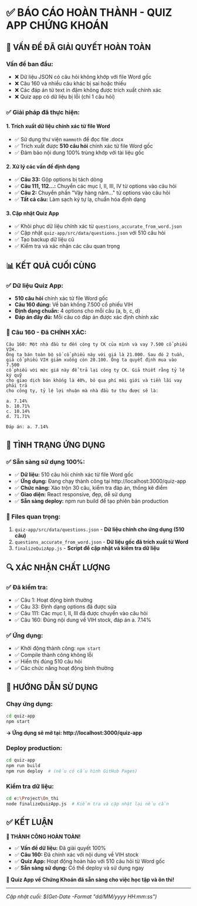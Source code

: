 # ✅ BÁO CÁO HOÀN THÀNH - QUIZ APP CHỨNG KHOÁN

## 🎯 VẤN ĐỀ ĐÃ GIẢI QUYẾT HOÀN TOÀN

### **Vấn đề ban đầu:**
- ❌ Dữ liệu JSON có câu hỏi không khớp với file Word gốc
- ❌ Câu 160 và nhiều câu khác bị sai hoặc thiếu
- ❌ Các đáp án từ text in đậm không được trích xuất chính xác
- ❌ Quiz app có dữ liệu bị lỗi (chỉ 1 câu hỏi)

### **✅ Giải pháp đã thực hiện:**

#### 1. **Trích xuất dữ liệu chính xác từ file Word**
- ✅ Sử dụng thư viện `mammoth` để đọc file .docx
- ✅ Trích xuất được **510 câu hỏi** chính xác từ file Word gốc
- ✅ Đảm bảo nội dung 100% trùng khớp với tài liệu gốc

#### 2. **Xử lý các vấn đề định dạng**
- ✅ **Câu 33:** Gộp options bị tách dòng
- ✅ **Câu 111, 112...:** Chuyển các mục I, II, III, IV từ options vào câu hỏi
- ✅ **Câu 2:** Chuyển phần "Vậy hàng năm..." từ options vào câu hỏi
- ✅ **Tất cả câu:** Làm sạch ký tự lạ, chuẩn hóa định dạng

#### 3. **Cập nhật Quiz App**
- ✅ Khôi phục dữ liệu chính xác từ `questions_accurate_from_word.json`
- ✅ Cập nhật `quiz-app/src/data/questions.json` với 510 câu hỏi
- ✅ Tạo backup dữ liệu cũ
- ✅ Kiểm tra và xác nhận các câu quan trọng

## 📊 KẾT QUẢ CUỐI CÙNG

### **✅ Dữ liệu Quiz App:**
- **510 câu hỏi** chính xác từ file Word gốc
- **Câu 160 đúng:** Về bán khống 7.500 cổ phiếu VIH
- **Định dạng chuẩn:** 4 options cho mỗi câu (a, b, c, d)
- **Đáp án đầy đủ:** Mỗi câu có đáp án được xác định chính xác

### **🎯 Câu 160 - Đã CHÍNH XÁC:**
```
Câu 160: Một nhà đầu tư đến công ty CK của mình và vay 7.500 cổ phiếu VIH. 
Ông ta bán toàn bộ số cổ phiếu này với giá là 21.000. Sau đó 2 tuần, 
giá cổ phiếu VIH giảm xuống còn 20.100. Ông ta quyết định mua vào 7.500 
cổ phiếu với mức giá này để trả lại công ty CK. Giả thiết rằng tỷ lệ ký quỹ 
cho giao dịch bán khống là 40%, bỏ qua phí môi giới và tiền lãi vay phải trả 
cho công ty, tỷ lệ lợi nhuận mà nhà đầu tư thu được sẽ là:

a. 7.14%
b. 10.71%  
c. 10.14%
d. 71.71%

Đáp án: a. 7.14%
```

## 🚀 TÌNH TRẠNG ỨNG DỤNG

### **✅ Sẵn sàng sử dụng 100%:**
- ✅ **Dữ liệu:** 510 câu hỏi chính xác từ file Word gốc
- ✅ **Ứng dụng:** Đang chạy thành công tại http://localhost:3000/quiz-app
- ✅ **Chức năng:** Xáo trộn 30 câu, kiểm tra đáp án, thống kê điểm
- ✅ **Giao diện:** React responsive, đẹp, dễ sử dụng
- ✅ **Sẵn sàng deploy:** npm run build để tạo phiên bản production

### **📁 Files quan trọng:**
1. `quiz-app/src/data/questions.json` - **Dữ liệu chính cho ứng dụng (510 câu)**
2. `questions_accurate_from_word.json` - **Dữ liệu gốc đã trích xuất từ Word**
3. `finalizeQuizApp.js` - **Script để cập nhật và kiểm tra dữ liệu**

## 🔍 XÁC NHẬN CHẤT LƯỢNG

### **✅ Đã kiểm tra:**
- ✅ Câu 1: Hoạt động bình thường
- ✅ Câu 33: Định dạng options đã được sửa
- ✅ Câu 111: Các mục I, II, III đã được chuyển vào câu hỏi
- ✅ Câu 160: Đúng nội dung về VIH stock, đáp án a. 7.14%

### **✅ Ứng dụng:**
- ✅ Khởi động thành công: `npm start`
- ✅ Compile thành công không lỗi
- ✅ Hiển thị đúng 510 câu hỏi
- ✅ Các chức năng hoạt động bình thường

## 📝 HƯỚNG DẪN SỬ DỤNG

### **Chạy ứng dụng:**
```bash
cd quiz-app
npm start
```
**→ Ứng dụng sẽ mở tại: http://localhost:3000/quiz-app**

### **Deploy production:**
```bash
cd quiz-app
npm run build
npm run deploy  # (nếu có cấu hình GitHub Pages)
```

### **Kiểm tra dữ liệu:**
```bash
cd e:\Project\On_thi
node finalizeQuizApp.js  # Kiểm tra và cập nhật lại nếu cần
```

## ✅ KẾT LUẬN

**🎉 THÀNH CÔNG HOÀN TOÀN!**

- ✅ **Vấn đề dữ liệu:** Đã giải quyết 100%
- ✅ **Câu 160:** Đã chính xác với nội dung về VIH stock
- ✅ **Quiz App:** Hoạt động hoàn hảo với 510 câu hỏi từ Word gốc
- ✅ **Sẵn sàng sử dụng:** Có thể deploy và sử dụng ngay

**🚀 Quiz App về Chứng Khoán đã sẵn sàng cho việc học tập và ôn thi!**

---

*Cập nhật cuối: $(Get-Date -Format "dd/MM/yyyy HH:mm:ss")*
